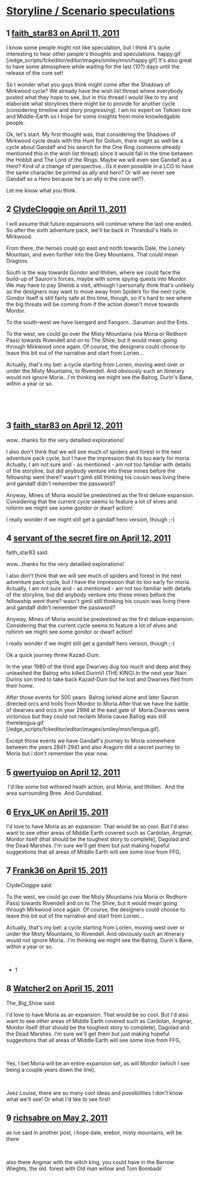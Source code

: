 # [Storyline / Scenario speculations](https://community.fantasyflightgames.com/topic/45094-storyline-scenario-speculations/)

## 1 [faith_star83 on April 11, 2011](https://community.fantasyflightgames.com/topic/45094-storyline-scenario-speculations/?do=findComment&comment=452036)

I know some people might not like speculation, but I think it's quite interesting to hear other people's thoughts and speculations. happy.gif [/edge_scripts/fckeditor/editor/images/smiley/msn/happy.gif] It's also great to have some atmosphere while waiting for the last (10?) days until the release of the core set!

So I wonder what you guys think might come after the Shadows of Mirkwood cycle? We already have the wish list thread where everybody posted what they hope to see, but in this thread I would like to try and elaborate what storylines there might be to provide for another cycle (considering timeline and story progressing). I am no expert on Tolkien lore and Middle-Earth so I hope for some insights from more knowledgable people.

Ok, let's start. My first thought was, that considering the Shadows of Mirkwood cycle deals with the Hunt for Gollum, there might as well be a cycle about Gandalf and his search for the One Ring (someone already mentioned this in the wish list thread) since it would fall in the time between the Hobbit and The Lord of the Rings. Maybe we will even see Gandalf as a Hero? Kind of a change of perspective...(Is it even possible in a LCG to have the same character be printed as ally and hero? Or will we never see Gandalf as a Hero because he's an ally in the core set?).

Let me know what you think.

## 2 [ClydeCloggie on April 11, 2011](https://community.fantasyflightgames.com/topic/45094-storyline-scenario-speculations/?do=findComment&comment=452040)

I will assume that future expansions will continue where the last one ended. So after the sixth adventure pack, we'll be back in Thranduil's Halls in Mirkwood.

From there, the heroes could go east and north towards Dale, the Lonely Mountain, and even further into the Grey Mountains. That could mean Dragons.

South is the way towards Gondor and Ithilien, where we could face the build-up of Sauron's forces, maybe with some spying quests into Mordor. We may have to pay Shelob a visit, although I personally think that's unlikely as the designers may want to move away from Spiders for the next cycle. Gondor itself is still fairly safe at this time, though, so it's hard to see where the big threats will be coming from if the action doesn't move towards Mordor.

To the south-west we have Isengard and Fangorn...Saruman and the Ents.

To the west, we could go over the Misty Mountains (via Moria or Redhorn Pass) towards Rivendell and on to The Shire, but it would mean going through Mirkwood once again. Of course, the designers could choose to leave this bit out of the narrative and start from Lorien...

Actually, that's my bet: a cycle starting from Lorien, moving west over or under the Misty Mountains, to Rivendell. And obviously such an itinerary would not ignore Moria...I'm thinking we might see the Balrog, Durin's Bane, within a year or so.

 

 

## 3 [faith_star83 on April 12, 2011](https://community.fantasyflightgames.com/topic/45094-storyline-scenario-speculations/?do=findComment&comment=452663)

wow...thanks for the very detailled explorations!

I also don't think that we will see much of spiders and forest in the next adventure pack cycle, but I have the impression that its too early for moria. Actually, I am not sure and - as mentioned - am not too familiar with details of the storyline, but did anybody venture into these mines before the fellowship went there? wasn't gimli still thinking his cousin was living there and gandalf didn't remember the password?

Anyway, Mines of Moria would be predestined as the first deluxe expansion. Considering that the current cycle seems to feature a lot of elves and rohirim we might see some gondor or dwarf action!

I really wonder if we might still get a gandalf hero version, though ;-)

## 4 [servant of the secret fire on April 12, 2011](https://community.fantasyflightgames.com/topic/45094-storyline-scenario-speculations/?do=findComment&comment=452694)

faith_star83 said:

wow...thanks for the very detailled explorations!

I also don't think that we will see much of spiders and forest in the next adventure pack cycle, but I have the impression that its too early for moria. Actually, I am not sure and - as mentioned - am not too familiar with details of the storyline, but did anybody venture into these mines before the fellowship went there? wasn't gimli still thinking his cousin was living there and gandalf didn't remember the password?

Anyway, Mines of Moria would be predestined as the first deluxe expansion. Considering that the current cycle seems to feature a lot of elves and rohirim we might see some gondor or dwarf action!

I really wonder if we might still get a gandalf hero version, though ;-)



Ok a quick journey threw Kazad-Dum.

In the year 1980 of the third age Dwarves dug too much and deep and they unleashed the Balrog who killed DurinVI (THE KING).In the next year Nain Durins son tried to take back Kazad-Dum but he lost and Dwarves fled from their home.

After those events for 500 years  Balrog lurked alone and later Sauron directed orcs and trolls from Mordor to Moria.After that we have the battle of dwarves and orcs in year 2994 at the east gate of  Moria.Dwarves were victorious but they could not reclaim Moria cause Balrog was still therelengua.gif [/edge_scripts/fckeditor/editor/images/smiley/msn/lengua.gif].

Except those events we have Gandalf's journey to Moria somewhere between the years 2841-2941 and also Aragorn did a secret journey to Moria but i don't remember the year now.

## 5 [qwertyuiop on April 12, 2011](https://community.fantasyflightgames.com/topic/45094-storyline-scenario-speculations/?do=findComment&comment=452925)

 I'd like some hot withered heath action, and Moria, and Ithilien.  And the area surrounding Bree. And Gundabad.

## 6 [Eryx_UK on April 15, 2011](https://community.fantasyflightgames.com/topic/45094-storyline-scenario-speculations/?do=findComment&comment=453989)

I'd love to have Moria as an expansion. That would be so cool. But I'd also want to see other areas of Middle Earth covered such as Cardolan, Angmar, Mordor itself (that should be the toughest story to complete), Dagolad and the Dead Marshes. I'm sure we'll get them but just making hopeful suggestions that all areas of Middle Earth will see some love from FFG,

## 7 [Frank36 on April 15, 2011](https://community.fantasyflightgames.com/topic/45094-storyline-scenario-speculations/?do=findComment&comment=454007)

ClydeCloggie said:

To the west, we could go over the Misty Mountains (via Moria or Redhorn Pass) towards Rivendell and on to The Shire, but it would mean going through Mirkwood once again. Of course, the designers could choose to leave this bit out of the narrative and start from Lorien...

Actually, that's my bet: a cycle starting from Lorien, moving west over or under the Misty Mountains, to Rivendell. And obviously such an itinerary would not ignore Moria...I'm thinking we might see the Balrog, Durin's Bane, within a year or so. 



 

+ 1

## 8 [Watcher2 on April 15, 2011](https://community.fantasyflightgames.com/topic/45094-storyline-scenario-speculations/?do=findComment&comment=454145)

The_Big_Show said:

I'd love to have Moria as an expansion. That would be so cool. But I'd also want to see other areas of Middle Earth covered such as Cardolan, Angmar, Mordor itself (that should be the toughest story to complete), Dagolad and the Dead Marshes. I'm sure we'll get them but just making hopeful suggestions that all areas of Middle Earth will see some love from FFG,



 

Yes, I bet Moria will be an entire expansion set, as will Mordor (which I see being a couple years down the line).

 

Jeez Louise, there are so many cool ideas and possibilities I don't know what we'll see! Or what I'd like to see first!

## 9 [richsabre on May 2, 2011](https://community.fantasyflightgames.com/topic/45094-storyline-scenario-speculations/?do=findComment&comment=462130)

as ive said in another post, i hope dale, erebor, misty mountains, will be there

 

also there Angmar with the witch king, you could have in the Barrow Wieghts, the old  forest with Old man willow and Tom Bombadil

